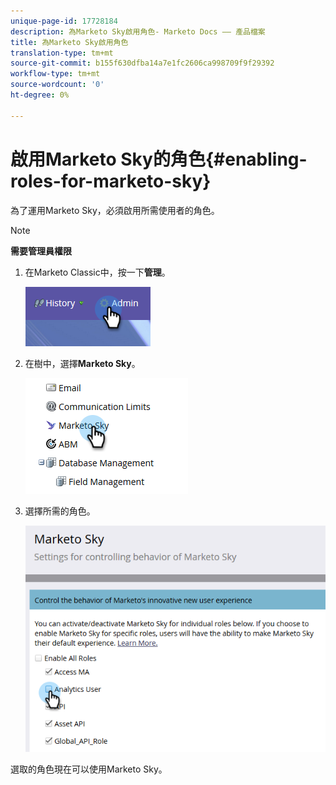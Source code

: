 ```yaml
---
unique-page-id: 17728184
description: 為Marketo Sky啟用角色- Marketo Docs —— 產品檔案
title: 為Marketo Sky啟用角色
translation-type: tm+mt
source-git-commit: b155f630dfba14a7e1fc2606ca998709f9f29392
workflow-type: tm+mt
source-wordcount: '0'
ht-degree: 0%

---
```



# 啟用Marketo Sky的角色{#enabling-roles-for-marketo-sky}

為了運用Marketo Sky，必須啟用所需使用者的角色。

>[!NOTE]
>
>**需要管理員權限**

1. 在Marketo Classic中，按一下&#x200B;**管理**。

   ![](assets/enabling-roles-for-marketo-sky-1.png)

1. 在樹中，選擇&#x200B;**Marketo Sky**。

   ![](assets/enabling-roles-for-marketo-sky-2.png)

1. 選擇所需的角色。

   ![](assets/enabling-roles-for-marketo-sky-3.png)

選取的角色現在可以使用Marketo Sky。
